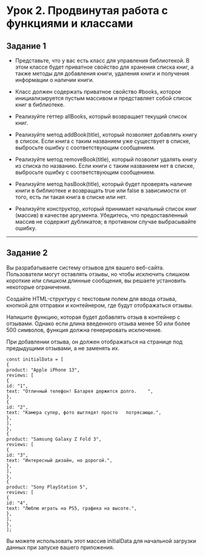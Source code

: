 # Урок 2. Продвинутая работа с функциями и классами

## Задание 1

-   Представьте, что у вас есть класс для управления библиотекой. В этом классе будет приватное свойство для хранения списка книг, а также методы для добавления книги, удаления книги и получения информации о наличии книги.

-   Класс должен содержать приватное свойство #books, которое инициализируется пустым массивом и представляет собой список книг в библиотеке.

-   Реализуйте геттер allBooks, который возвращает текущий список книг.

-   Реализуйте метод addBook(title), который позволяет добавлять книгу в список. Если книга с таким названием уже существует в списке, выбросьте ошибку с соответствующим сообщением.

-   Реализуйте метод removeBook(title), который позволит удалять книгу из списка по названию. Если книги с таким названием нет в списке, выбросьте ошибку с соответствующим сообщением.

-   Реализуйте метод hasBook(title), который будет проверять наличие книги в библиотеке и возвращать true или false в зависимости от того, есть ли такая книга в списке или нет.

-   Реализуйте конструктор, который принимает начальный список книг (массив) в качестве аргумента. Убедитесь, что предоставленный массив не содержит дубликатов; в противном случае выбрасывайте ошибку.

---

## Задание 2

Вы разрабатываете систему отзывов для вашего веб-сайта. Пользователи могут оставлять отзывы, но чтобы исключить слишком короткие или слишком длинные сообщения, вы решаете установить некоторые ограничения.

Создайте HTML-структуру с текстовым полем для ввода отзыва, кнопкой для отправки и контейнером, где будут отображаться отзывы.

Напишите функцию, которая будет добавлять отзыв в контейнер с отзывами. Однако если длина введенного отзыва менее 50 или более 500 символов, функция должна генерировать исключение.

При добавлении отзыва, он должен отображаться на странице под предыдущими отзывами, а не заменять их.

    const initialData = [
    {
    product: "Apple iPhone 13",
    reviews: [
    {
    id: "1",
    text: "Отличный телефон! Батарея держится долго.    ",
    },
    {
    id: "2",
    text: "Камера супер, фото выглядят просто   потрясающе.",
    },
    ],
    },
    {
    product: "Samsung Galaxy Z Fold 3",
    reviews: [
    {
    id: "3",
    text: "Интересный дизайн, но дорогой.",
    },
    ],
    },
    {
    product: "Sony PlayStation 5",
    reviews: [
    {
    id: "4",
    text: "Люблю играть на PS5, графика на высоте.",
    },
    ],
    },
    ];

Вы можете использовать этот массив initialData для начальной загрузки данных при запуске вашего приложения.
